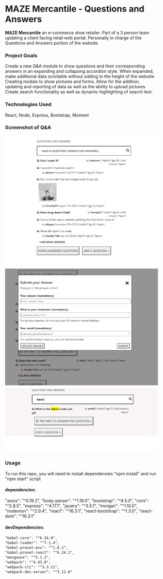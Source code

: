 # MAZE Mercantile - Questions and Answers

**MAZE Mercantile** an e-commerce shoe retailer.
Part of a 3 person team updating a client facing retail web portal.
Personally in charge of the Questions and Answers portion of the website.

### Project Goals
Create a new Q&A module to show questions and their corresponding answers in an expanding and collapsing accordion style.
When expanded, make additional data scrollable without adding to the height of the website. Creating modals to show pictures and forms. Allow for the addition, updating and reporting of data as well as the ability to upload pictures. Create search functionality as well as dynamic highlighting of search text.


### Technologies Used
React, Node, Express, Bootstrap, Moment

### Screenshot of Q&A
![QnA1](/QnA1.png)
![QnA2](/QnA2.png)
![QnA3](/QnA3.png)

### Usage
To run this repo, you will need to install dependencies "npm install" and run "npm start" script

#### dependencies:
  "axios": "^0.19.2",
    "body-parser": "^1.19.0",
    "bootstrap": "^4.5.0",
    "cors": "^2.8.5",
    "express": "^4.17.1",
    "jquery": "^3.5.1",
    "morgan": "^1.10.0",
    "nodemon": "^2.0.4",
    "react": "^16.3.1",
    "react-bootstrap": "^1.3.0",
    "react-dom": "^16.3.1"

 #### devDependencies:
    "babel-core": "^6.26.0",
    "babel-loader": "^7.1.4",
    "babel-preset-env": "^1.6.1",
    "babel-preset-react": "^6.24.1",
    "mongoose": "^5.1.2",
    "webpack": "^4.43.0",
    "webpack-cli": "^3.3.11",
    "webpack-dev-server": "^3.11.0"